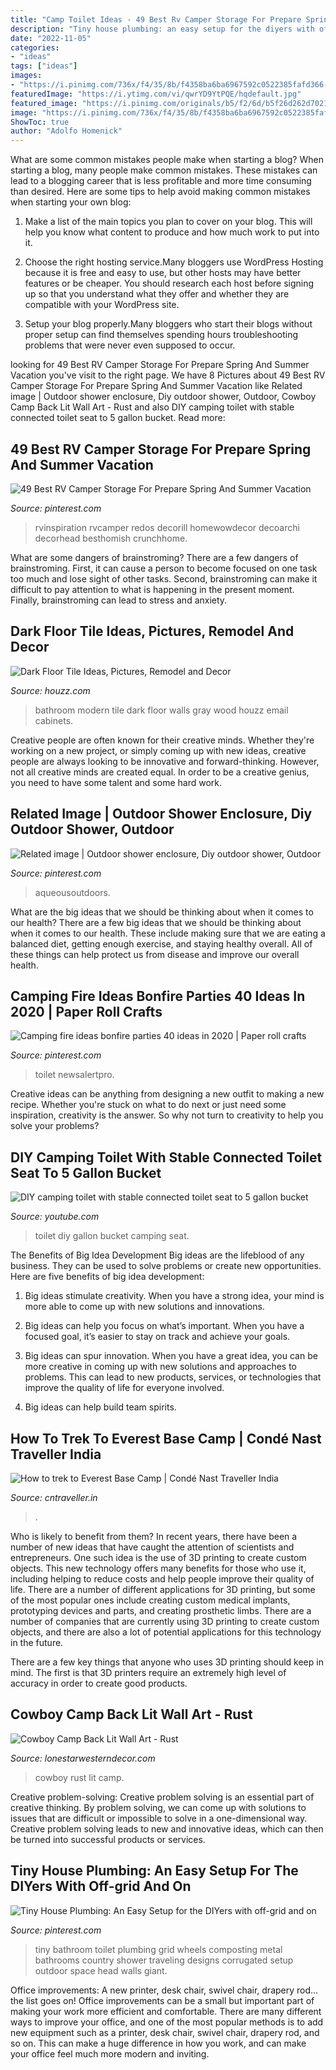```yaml
---
title: "Camp Toilet Ideas - 49 Best Rv Camper Storage For Prepare Spring And Summer Vacation"
description: "Tiny house plumbing: an easy setup for the diyers with off-grid and on"
date: "2022-11-05"
categories:
- "ideas"
tags: ["ideas"]
images:
- "https://i.pinimg.com/736x/f4/35/8b/f4358ba6ba6967592c0522385fafd366--tiny-build-tiny-homes-on-wheels.jpg"
featuredImage: "https://i.ytimg.com/vi/qwrYD9YtPQE/hqdefault.jpg"
featured_image: "https://i.pinimg.com/originals/b5/f2/6d/b5f26d262d7021a2b4e26984ca2a7a4d.jpg"
image: "https://i.pinimg.com/736x/f4/35/8b/f4358ba6ba6967592c0522385fafd366--tiny-build-tiny-homes-on-wheels.jpg"
ShowToc: true
author: "Adolfo Homenick"
---
```



What are some common mistakes people make when starting a blog?
When starting a blog, many people make common mistakes. These mistakes can lead to a blogging career that is less profitable and more time consuming than desired. Here are some tips to help avoid making common mistakes when starting your own blog:
1. Make a list of the main topics you plan to cover on your blog. This will help you know what content to produce and how much work to put into it.

2. Choose the right hosting service.Many bloggers use WordPress Hosting because it is free and easy to use, but other hosts may have better features or be cheaper. You should research each host before signing up so that you understand what they offer and whether they are compatible with your WordPress site.

3. Setup your blog properly.Many bloggers who start their blogs without proper setup can find themselves spending hours troubleshooting problems that were never even supposed to occur.

	

		
looking for 49 Best RV Camper Storage For Prepare Spring And Summer Vacation you've visit to the right page. We have 8 Pictures about 49 Best RV Camper Storage For Prepare Spring And Summer Vacation like Related image | Outdoor shower enclosure, Diy outdoor shower, Outdoor, Cowboy Camp Back Lit Wall Art - Rust and also DIY camping toilet with stable connected toilet seat to 5 gallon bucket. Read more:
		
    
## 49 Best RV Camper Storage For Prepare Spring And Summer Vacation

<img loading=lazy src="https://i.pinimg.com/originals/b3/88/39/b388395953e69d547c53b0be04c1ee05.jpg" onerror="this.onerror=null;this.src='https://tse4.mm.bing.net/th?id=OIP.4Aakeq7aTN-7Dy-LeVuz8gHaJ3&amp;pid=15.1';" alt="49 Best RV Camper Storage For Prepare Spring And Summer Vacation">

_Source: pinterest.com_

>rvinspiration rvcamper redos decorill homewowdecor decoarchi decorhead besthomish crunchhome. 

	

What are some dangers of brainstroming?
There are a few dangers of brainstroming. First, it can cause a person to become focused on one task too much and lose sight of other tasks. Second, brainstroming can make it difficult to pay attention to what is happening in the present moment. Finally, brainstroming can lead to stress and anxiety.

    
## Dark Floor Tile Ideas, Pictures, Remodel And Decor

<img loading=lazy src="https://st.hzcdn.com/fimgs/68110a2e03faab9f_5000-w500-h666-b0-p0--modern-bathroom.jpg" onerror="this.onerror=null;this.src='https://tse1.mm.bing.net/th?id=OIP.J2cG1hBAh6Vm0Ve-1dyaCgHaJ3&amp;pid=15.1';" alt="Dark Floor Tile Ideas, Pictures, Remodel and Decor">

_Source: houzz.com_

>bathroom modern tile dark floor walls gray wood houzz email cabinets. 

	

Creative people are often known for their creative minds. Whether they're working on a new project, or simply coming up with new ideas, creative people are always looking to be innovative and forward-thinking. However, not all creative minds are created equal. In order to be a creative genius, you need to have some talent and some hard work.

    
## Related Image | Outdoor Shower Enclosure, Diy Outdoor Shower, Outdoor

<img loading=lazy src="https://i.pinimg.com/originals/44/eb/9d/44eb9d725fba490eed694cf9110eec1d.jpg" onerror="this.onerror=null;this.src='https://tse3.mm.bing.net/th?id=OIP.FgCGJjqxBfleRNEYryAlQgHaKC&amp;pid=15.1';" alt="Related image | Outdoor shower enclosure, Diy outdoor shower, Outdoor">

_Source: pinterest.com_

>aqueousoutdoors. 

	

What are the big ideas that we should be thinking about when it comes to our health?
There are a few big ideas that we should be thinking about when it comes to our health. These include making sure that we are eating a balanced diet, getting enough exercise, and staying healthy overall. All of these things can help protect us from disease and improve our overall health.

    
## Camping Fire Ideas Bonfire Parties 40 Ideas In 2020 | Paper Roll Crafts

<img loading=lazy src="https://i.pinimg.com/originals/b5/f2/6d/b5f26d262d7021a2b4e26984ca2a7a4d.jpg" onerror="this.onerror=null;this.src='https://tse2.mm.bing.net/th?id=OIP.j3HgvAw3xIWf1kZkcN3CjwAAAA&amp;pid=15.1';" alt="Camping fire ideas bonfire parties 40 ideas in 2020 | Paper roll crafts">

_Source: pinterest.com_

>toilet newsalertpro. 

	

Creative ideas can be anything from designing a new outfit to making a new recipe. Whether you're stuck on what to do next or just need some inspiration, creativity is the answer. So why not turn to creativity to help you solve your problems?

    
## DIY Camping Toilet With Stable Connected Toilet Seat To 5 Gallon Bucket

<img loading=lazy src="https://i.ytimg.com/vi/qwrYD9YtPQE/hqdefault.jpg" onerror="this.onerror=null;this.src='https://tse2.mm.bing.net/th?id=OIP.WFhsvJX1SBatZwODbukw0gHaFj&amp;pid=15.1';" alt="DIY camping toilet with stable connected toilet seat to 5 gallon bucket">

_Source: youtube.com_

>toilet diy gallon bucket camping seat. 

	

The Benefits of Big Idea Development
Big ideas are the lifeblood of any business. They can be used to solve problems or create new opportunities. Here are five benefits of big idea development:
1. Big ideas stimulate creativity. When you have a strong idea, your mind is more able to come up with new solutions and innovations.

2. Big ideas can help you focus on what’s important. When you have a focused goal, it’s easier to stay on track and achieve your goals.

3. Big ideas can spur innovation. When you have a great idea, you can be more creative in coming up with new solutions and approaches to problems. This can lead to new products, services, or technologies that improve the quality of life for everyone involved.

4. Big ideas can help build team spirits.

    
## How To Trek To Everest Base Camp | Condé Nast Traveller India

<img loading=lazy src="https://media.cntraveller.in/wp-content/uploads/2016/04/Everest-base-camp-tent.jpg" onerror="this.onerror=null;this.src='https://tse2.mm.bing.net/th?id=OIP.lzBXp8vREujCCIah3SoUKwHaE7&amp;pid=15.1';" alt="How to trek to Everest Base Camp | Condé Nast Traveller India">

_Source: cntraveller.in_

>. 

	

Who is likely to benefit from them?
In recent years, there have been a number of new ideas that have caught the attention of scientists and entrepreneurs. One such idea is the use of 3D printing to create custom objects. This new technology offers many benefits for those who use it, including helping to reduce costs and help people improve their quality of life.
There are a number of different applications for 3D printing, but some of the most popular ones include creating custom medical implants, prototyping devices and parts, and creating prosthetic limbs. There are a number of companies that are currently using 3D printing to create custom objects, and there are also a lot of potential applications for this technology in the future.

There are a few key things that anyone who uses 3D printing should keep in mind. The first is that 3D printers require an extremely high level of accuracy in order to create good products.

    
## Cowboy Camp Back Lit Wall Art - Rust

<img loading=lazy src="https://sep.yimg.com/ay/yhst-74880200159874/cowboy-camp-back-lit-wall-art-rust-4.gif" onerror="this.onerror=null;this.src='https://tse4.mm.bing.net/th?id=OIP.oZBvNlQ1FsLoVcFJABoNKAHaDx&amp;pid=15.1';" alt="Cowboy Camp Back Lit Wall Art - Rust">

_Source: lonestarwesterndecor.com_

>cowboy rust lit camp. 

	

Creative problem-solving:
Creative problem solving is an essential part of creative thinking. By problem solving, we can come up with solutions to issues that are difficult or impossible to solve in a one-dimensional way. Creative problem solving leads to new and innovative ideas, which can then be turned into successful products or services.

    
## Tiny House Plumbing: An Easy Setup For The DIYers With Off-grid And On

<img loading=lazy src="https://i.pinimg.com/736x/f4/35/8b/f4358ba6ba6967592c0522385fafd366--tiny-build-tiny-homes-on-wheels.jpg" onerror="this.onerror=null;this.src='https://tse1.mm.bing.net/th?id=OIP.DCxe9mDpl4u2r-lpfnNDTQHaLF&amp;pid=15.1';" alt="Tiny House Plumbing: An Easy Setup for the DIYers with off-grid and on">

_Source: pinterest.com_

>tiny bathroom toilet plumbing grid wheels composting metal bathrooms country shower traveling designs corrugated setup outdoor space head walls giant. 

	

Office improvements: A new printer, desk chair, swivel chair, drapery rod... the list goes on!
Office improvements can be a small but important part of making your work more efficient and comfortable. There are many different ways to improve your office, and one of the most popular methods is to add new equipment such as a printer, desk chair, swivel chair, drapery rod, and so on. This can make a huge difference in how you work, and can make your office feel much more modern and inviting.

